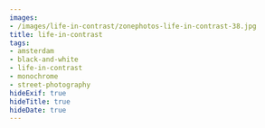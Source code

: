 ```yaml
---
images:
- /images/life-in-contrast/zonephotos-life-in-contrast-38.jpg
title: life-in-contrast
tags:
- amsterdam
- black-and-white
- life-in-contrast
- monochrome
- street-photography
hideExif: true
hideTitle: true
hideDate: true
---
```

